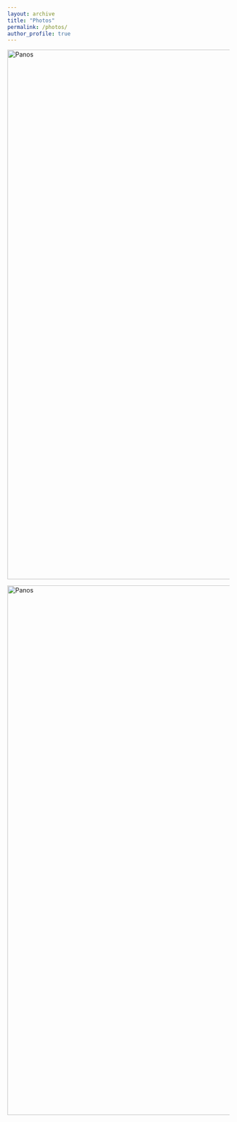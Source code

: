 ```yaml
---
layout: archive
title: "Photos"
permalink: /photos/
author_profile: true
---
```


<a data-flickr-embed="true" href="https://www.flickr.com/photos/199735036@N02/albums/72177720313502399" title="Panos"><img src="https://live.staticflickr.com/65535/53407739185_08e3dd9e7c_h.jpg" width="1600" height="1200" alt="Panos"/></a><script async src="//embedr.flickr.com/assets/client-code.js" charset="utf-8"></script>

<a data-flickr-embed="true" data-header="true" data-footer="true" href="https://www.flickr.com/photos/199735036@N02/albums/72177720313502399" title="Panos"><img src="https://live.staticflickr.com/65535/53407739185_08e3dd9e7c_h.jpg" width="1600" height="1200" alt="Panos"/></a><script async src="//embedr.flickr.com/assets/client-code.js" charset="utf-8"></script>